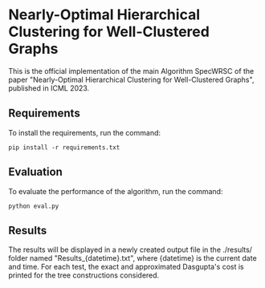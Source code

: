 # Nearly-Optimal Hierarchical Clustering for Well-Clustered Graphs
This is the official implementation of the main Algorithm SpecWRSC of the paper "Nearly-Optimal Hierarchical Clustering for Well-Clustered Graphs", published in ICML 2023.

## Requirements
To install the requirements, run the command:
```setup
pip install -r requirements.txt
```

## Evaluation
To evaluate the performance of the algorithm, run the command:
```eval
python eval.py
```

## Results
The results will be displayed in a newly created output file in the ./results/
folder named  "Results_{datetime}.txt", where {datetime} is the current
date and time. For each test, the exact and approximated Dasgupta's cost is printed for the tree constructions considered.
